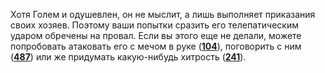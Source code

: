 Хотя Голем и одушевлен, он не мыслит, а лишь выполняет приказания своих хозяев. Поэтому ваши попытки сразить его телепатическим ударом обречены на провал. Если вы этого еще не делали, можете попробовать атаковать его с мечом в руке ([**104**](#n_104)), поговорить с ним ([**487**](#n_487)) или же придумать какую-нибудь хитрость ([**241**](#n_241)).

